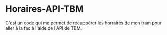 # Horaires-API-TBM
 C'est un code qui me permet de récuppérer les horraires de mon tram pour aller à la fac à l'aide de l'API de TBM.
